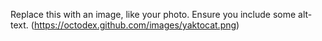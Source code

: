 Replace this with an image, like your photo. Ensure you include some alt-text.
(https://octodex.github.com/images/yaktocat.png)

